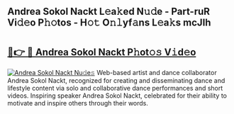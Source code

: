 ## Andrea Sokol Nackt L𝚎a𝚔ed N𝚞𝚍e - Part-ruR Vi𝚍𝚎o P𝚑𝚘tos - H𝚘𝚝 O𝚗𝚕yf𝚊ns L𝚎a𝚔s mcJIh

# <h2><a href="http://kfell75.oniu.top/?m=Andrea+Sokol+Nackt">🔗👉 🔴 Andrea Sokol Nackt P𝚑ot𝚘𝚜 V𝚒d𝚎o</a></h2>

[![Andrea Sokol Nackt Nu𝚍e𝚜](https://i.imgur.com/0qMVB7G.gif)](http://kfell75.oniu.top/?m=Andrea+Sokol+Nackt)
Web-based artist and dance collaborator Andrea Sokol Nackt, recognized for creating and disseminating dance and lifestyle content via solo and collaborative dance performances and short videos. Inspiring speaker Andrea Sokol Nackt, celebrated for their ability to motivate and inspire others through their words.  
